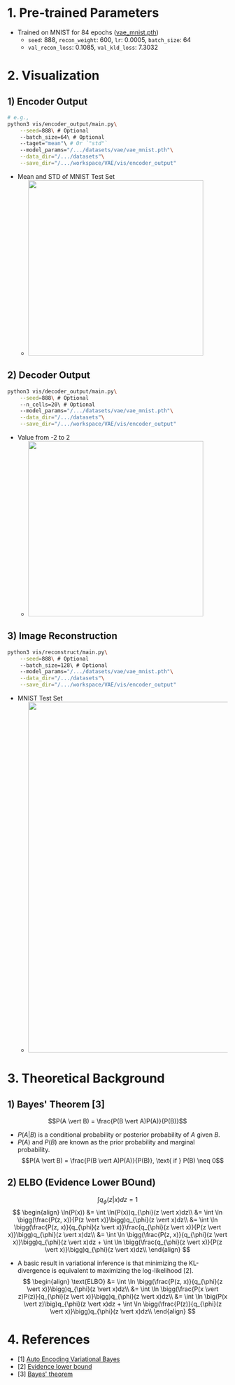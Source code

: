 # 1. Pre-trained Parameters
- Trained on MNIST for 84 epochs ([vae_mnist.pth](https://drive.google.com/file/d/1RLy035sMe-Wn1bgB9A60nmCc_tZbK3t7/view?usp=sharing))
    - `seed`: 888, `recon_weight`: 600, `lr`: 0.0005, `batch_size`: 64
    - `val_recon_loss`: 0.1085, `val_kld_loss`: 7.3032

# 2. Visualization
## 1) Encoder Output
```bash
# e.g.,
python3 vis/encoder_output/main.py\
    --seed=888\ # Optional
    --batch_size=64\ # Optional
    --taget="mean"\ # Or `"std"`
    --model_params="/.../datasets/vae/vae_mnist.pth"\
    --data_dir="/.../datasets"\
    --save_dir="/.../workspace/VAE/vis/encoder_output"
```
- Mean and STD of MNIST Test Set
    - <img src="https://github.com/KimRass/KimRass/assets/67457712/d375b8c2-71ae-488a-b46e-7e1c8897ba9c" width="400">
## 2) Decoder Output
```bash
python3 vis/decoder_output/main.py\
    --seed=888\ # Optional
    --n_cells=20\ # Optional
    --model_params="/.../datasets/vae/vae_mnist.pth"\
    --data_dir="/.../datasets"\
    --save_dir="/.../workspace/VAE/vis/encoder_output"
```
- Value from -2 to 2
    - <img src="https://github.com/KimRass/KimRass/assets/67457712/3febd7b3-9e8f-43db-ad16-af616a3428c3" width="400">
## 3) Image Reconstruction
```bash
python3 vis/reconstruct/main.py\
    --seed=888\ # Optional
    --batch_size=128\ # Optional
    --model_params="/.../datasets/vae/vae_mnist.pth"\
    --data_dir="/.../datasets"\
    --save_dir="/.../workspace/VAE/vis/encoder_output"
```
- MNIST Test Set
    - <img src="https://github.com/KimRass/KimRass/assets/67457712/c08037a5-de9e-411a-81f4-6921b07fd402" width="800">

# 3. Theoretical Background
## 1) Bayes' Theorem [3]
$$P(A \vert B) = \frac{P(B \vert A)P(A)}{P(B)}$$
- $P(A \vert B)$ is a conditional probability or posterior probability of $A$ given $B$.
- $P(A)$ and $P(B)$ are known as the prior probability and marginal probability.
$$P(A \vert B) = \frac{P(B \vert A)P(A)}{P(B)}, \text{ if } P(B) \neq 0$$
## 2) ELBO (Evidence Lower BOund)
$$\int q_{\phi}(z \vert x)dz = 1$$
$$
\begin{align}
\ln(P(x))
&= \int \ln(P(x))q_{\phi}(z \vert x)dz\\
&= \int \ln \bigg(\frac{P(z, x)}{P(z \vert x)}\bigg)q_{\phi}(z \vert x)dz\\
&= \int \ln \bigg(\frac{P(z, x)}{q_{\phi}(z \vert x)}\frac{q_{\phi}(z \vert x)}{P(z \vert x)}\bigg)q_{\phi}(z \vert x)dz\\
&= \int \ln \bigg(\frac{P(z, x)}{q_{\phi}(z \vert x)}\bigg)q_{\phi}(z \vert x)dz + \int \ln \bigg(\frac{q_{\phi}(z \vert x)}{P(z \vert x)}\bigg)q_{\phi}(z \vert x)dz\\
\end{align}
$$
- A basic result in variational inference is that minimizing the KL-divergence is equivalent to maximizing the log-likelihood [2].
$$
\begin{align}
\text{ELBO}
&= \int \ln \bigg(\frac{P(z, x)}{q_{\phi}(z \vert x)}\bigg)q_{\phi}(z \vert x)dz\\
&= \int \ln \bigg(\frac{P(x \vert z)P(z)}{q_{\phi}(z \vert x)}\bigg)q_{\phi}(z \vert x)dz\\
&= \int \ln \big(P(x \vert z)\big)q_{\phi}(z \vert x)dz + \int \ln \bigg(\frac{P(z)}{q_{\phi}(z \vert x)}\bigg)q_{\phi}(z \vert x)dz\\
\end{align}
$$
<!-- ## 왜 reparametrization trick?
## 평균과 분산 시각화의 의미
## 색깔 구분이 좀 더 잘 되는 팔레트는?
## KLD loss 공식 유도
## 논문 읽기, Monte Carlo, 왜 샘플링 한 번만? -->

# 4. References
- [1] [Auto Encoding Variational Bayes](https://github.com/KimRass/VAE/blob/main/papers/auto_encoding_variational_bayes.pdf)
- [2] [Evidence lower bound](https://en.wikipedia.org/wiki/Evidence_lower_bound)
- [3] [Bayes' theorem](https://en.wikipedia.org/wiki/Bayes%27_theorem)
